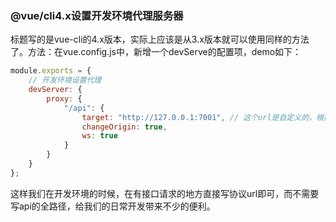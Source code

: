 ### @vue/cli4.x设置开发环境代理服务器

标题写的是vue-cli的4.x版本，实际上应该是从3.x版本就可以使用同样的方法了。方法：在vue.config.js中，新增一个devServe的配置项，demo如下：

```javascript
module.exports = {
    // 开发环境设置代理
    devServer: {
        proxy: {
            "/api": {
                target: "http://127.0.0.1:7001", // 这个url是自定义的，根据自己的api服务器地址自行修改即可
                changeOrigin: true,
                ws: true
            }
        }
    }
};
```

这样我们在开发环境的时候，在有接口请求的地方直接写协议url即可，而不需要写api的全路径，给我们的日常开发带来不少的便利。